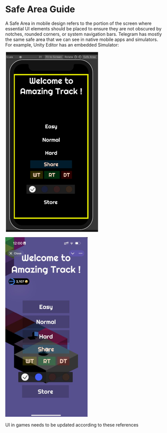 # Safe Area Guide 
A Safe Area in mobile design refers to the portion of the screen where essential UI elements should be placed to ensure they are not obscured by notches, rounded corners, or system navigation bars. 
Telegram has mostly the same safe area that we can see in native mobile apps and simulators. For example, Unity Editor has an embedded Simulator:

![Описание изображения](images/safe-area-guide/1.png)

![Описание изображения](images/safe-area-guide/2.png)

UI in games needs to be updated according to these references